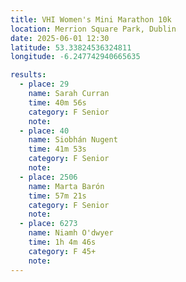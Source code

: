 ```yaml
---
title: VHI Women's Mini Marathon 10k
location: Merrion Square Park, Dublin
date: 2025-06-01 12:30
latitude: 53.33824536324811 
longitude: -6.247742940665635

results:
  - place: 29
    name: Sarah Curran
    time: 40m 56s
    category: F Senior
    note:
  - place: 40
    name: Siobhán Nugent
    time: 41m 53s
    category: F Senior
    note:
  - place: 2506
    name: Marta Barón
    time: 57m 21s
    category: F Senior
    note:
  - place: 6273
    name: Niamh O'dwyer
    time: 1h 4m 46s
    category: F 45+
    note: 
---
```

